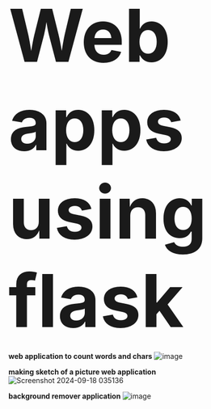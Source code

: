 <span style="font-size: 145px;">**Web apps using flask**</span>


__web application to count words and chars__
![image](https://github.com/user-attachments/assets/752751c2-5e00-44c5-be3f-c0abf27432af)


__making sketch of a picture web application__
![Screenshot 2024-09-18 035136](https://github.com/user-attachments/assets/d08b535b-79a3-4540-981a-ca07bffd94d3)


__background remover application__
![image](https://github.com/user-attachments/assets/c968af39-8105-4879-8f79-3046032790d0)





